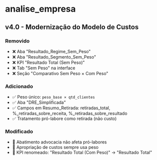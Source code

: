 # analise_empresa

## v4.0 - Modernização do Modelo de Custos

### Removido
- ❌ Aba "Resultado_Regime_Sem_Peso"
- ❌ Aba "Resultado_Segmento_Sem_Peso"
- ❌ KPI "Resultado Total (Sem Peso)"
- ❌ Tab "Sem Peso" na interface
- ❌ Seção "Comparativo Sem Peso × Com Peso"

### Adicionado
- ✅ Peso único: `peso_base × qtd_clientes`
- ✅ Aba "DRE_Simplificada"
- ✅ Campos em Resumo_Retirada: retiradas_total, %_retiradas_sobre_receita, %_retiradas_sobre_resultado
- ✅ Tratamento pró-labore como retirada (não custo)

### Modificado
- 🔄 Abatimento advocacia não afeta pró-labores
- 🔄 Apropriação de custos sempre usa peso
- 🔄 KPI renomeado: "Resultado Total (Com Peso)" → "Resultado Total"
